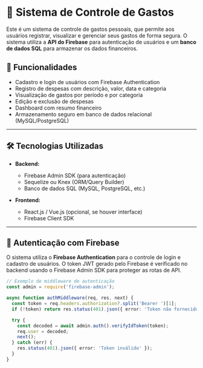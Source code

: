 # 💸 Sistema de Controle de Gastos

Este é um sistema de controle de gastos pessoais, que permite aos usuários registrar, visualizar e gerenciar seus gastos de forma segura. O sistema utiliza a **API do Firebase** para autenticação de usuários e um **banco de dados SQL** para armazenar os dados financeiros.

## 🚀 Funcionalidades

- Cadastro e login de usuários com Firebase Authentication
- Registro de despesas com descrição, valor, data e categoria
- Visualização de gastos por período e por categoria
- Edição e exclusão de despesas
- Dashboard com resumo financeiro
- Armazenamento seguro em banco de dados relacional (MySQL/PostgreSQL)

---

## 🛠️ Tecnologias Utilizadas

- **Backend:**
  - Firebase Admin SDK (para autenticação)
  - Sequelize ou Knex (ORM/Query Builder)
  - Banco de dados SQL (MySQL, PostgreSQL, etc.)

- **Frontend:**
  - React.js / Vue.js (opcional, se houver interface)
  - Firebase Client SDK

---

## 🔐 Autenticação com Firebase

O sistema utiliza o **Firebase Authentication** para o controle de login e cadastro de usuários. O token JWT gerado pelo Firebase é verificado no backend usando o Firebase Admin SDK para proteger as rotas de API.

```ts
// Exemplo de middleware de autenticação
const admin = require('firebase-admin');

async function authMiddleware(req, res, next) {
  const token = req.headers.authorization?.split('Bearer ')[1];
  if (!token) return res.status(401).json({ error: 'Token não fornecido' });

  try {
    const decoded = await admin.auth().verifyIdToken(token);
    req.user = decoded;
    next();
  } catch (err) {
    res.status(401).json({ error: 'Token inválido' });
  }
}
